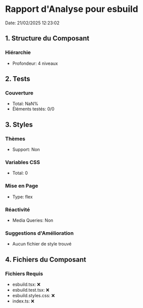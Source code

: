 # Rapport d'Analyse pour esbuild

Date: 21/02/2025 12:23:02

## 1. Structure du Composant

### Hiérarchie

- Profondeur: 4 niveaux

## 2. Tests

### Couverture

- Total: NaN%
- Éléments testés: 0/0

## 3. Styles

### Thèmes

- Support: Non

### Variables CSS

- Total: 0

### Mise en Page

- Type: flex

### Réactivité

- Media Queries: Non

### Suggestions d'Amélioration

- Aucun fichier de style trouvé

## 4. Fichiers du Composant

### Fichiers Requis

- esbuild.tsx: ❌
- esbuild.test.tsx: ❌
- esbuild.styles.css: ❌
- index.ts: ❌

